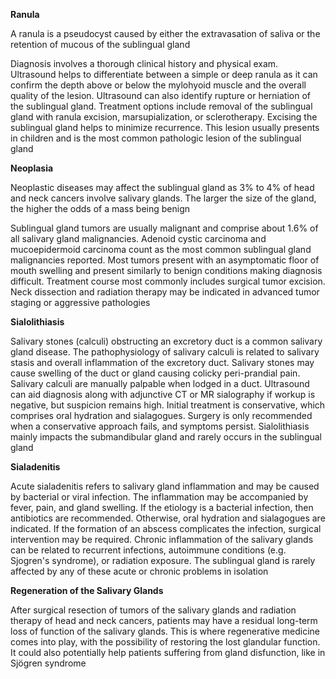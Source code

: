 **Ranula**

A ranula is a pseudocyst caused by either the extravasation of saliva or the retention of mucous of the sublingual gland

Diagnosis involves a thorough clinical history and physical exam. Ultrasound helps to differentiate between a simple or deep ranula as it can confirm the depth above or below the mylohyoid muscle and the overall quality of the lesion. Ultrasound can also identify rupture or herniation of the sublingual gland. Treatment options include removal of the sublingual gland with ranula excision, marsupialization, or sclerotherapy. Excising the sublingual gland helps to minimize recurrence. This lesion usually presents in children and is the most common pathologic lesion of the sublingual gland

**Neoplasia**

Neoplastic diseases may affect the sublingual gland as 3% to 4% of head and neck cancers involve salivary glands. The larger the size of the gland, the higher the odds of a mass being benign

Sublingual gland tumors are usually malignant and comprise about 1.6% of all salivary gland malignancies. Adenoid cystic carcinoma and mucoepidermoid carcinoma count as the most common sublingual gland malignancies reported. Most tumors present with an asymptomatic floor of mouth swelling and present similarly to benign conditions making diagnosis difficult. Treatment course most commonly includes surgical tumor excision. Neck dissection and radiation therapy may be indicated in advanced tumor staging or aggressive pathologies

**Sialolithiasis**

Salivary stones (calculi) obstructing an excretory duct is a common salivary gland disease. The pathophysiology of salivary calculi is related to salivary stasis and overall inflammation of the excretory duct. Salivary stones may cause swelling of the duct or gland causing colicky peri-prandial pain. Salivary calculi are manually palpable when lodged in a duct. Ultrasound can aid diagnosis along with adjunctive CT or MR sialography if workup is negative, but suspicion remains high. Initial treatment is conservative, which comprises oral hydration and sialagogues. Surgery is only recommended when a conservative approach fails, and symptoms persist. Sialolithiasis mainly impacts the submandibular gland and rarely occurs in the sublingual gland

**Sialadenitis**

Acute sialadenitis refers to salivary gland inflammation and may be caused by bacterial or viral infection. The inflammation may be accompanied by fever, pain, and gland swelling. If the etiology is a bacterial infection, then antibiotics are recommended. Otherwise, oral hydration and sialagogues are indicated. If the formation of an abscess complicates the infection, surgical intervention may be required. Chronic inflammation of the salivary glands can be related to recurrent infections, autoimmune conditions (e.g. Sjogren's syndrome), or radiation exposure. The sublingual gland is rarely affected by any of these acute or chronic problems in isolation

**Regeneration of the Salivary Glands**

After surgical resection of tumors of the salivary glands and radiation therapy of head and neck cancers, patients may have a residual long-term loss of function of the salivary glands. This is where regenerative medicine comes into play, with the possibility of restoring the lost glandular function. It could also potentially help patients suffering from gland disfunction, like in Sjögren syndrome